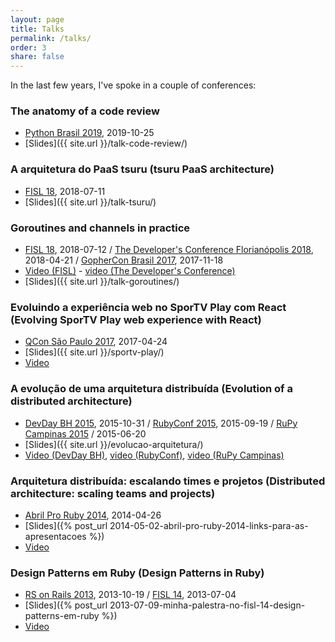 ```yaml
---
layout: page
title: Talks
permalink: /talks/
order: 3
share: false
---
```


In the last few years, I've spoke in a couple of conferences:

### The anatomy of a code review

- [Python Brasil 2019](https://2019.pythonbrasil.org.br), 2019-10-25
- [Slides]({{ site.url }}/talk-code-review/)


### A arquitetura do PaaS tsuru (tsuru PaaS architecture)

- [FISL 18](http://fisl18.softwarelivre.org/index.php/en/), 2018-07-11
- [Slides]({{ site.url }}/talk-tsuru/)


### Goroutines and channels in practice

- [FISL 18](http://fisl18.softwarelivre.org/index.php/en/), 2018-07-12 / [The Developer's Conference Florianópolis 2018](http://www.thedevelopersconference.com.br/tdc/2018/index.html#florianopolis), 2018-04-21 / [GopherCon Brasil 2017](https://2017.gopherconbr.org/), 2017-11-18
- [Video (FISL)](https://vimeo.com/320972545) - [video (The Developer's Conference)](https://www.eventials.com/Globalcode/tdc-floripa-2018-stadium-sabado-3/)
- [Slides]({{ site.url }}/talk-goroutines/)


### Evoluindo a experiência web no SporTV Play com React (Evolving SporTV Play web experience with React)

- [QCon São Paulo 2017](http://qconsp.com/presentation/evoluindo-experiencia-web-no-sportv-play-com-react), 2017-04-24
- [Slides]({{ site.url }}/sportv-play/)
- [Video](https://www.infoq.com/br/presentations/evoluindo-a-experiencia-web-no-sportv-play-com-react)


### A evolução de uma arquitetura distribuída (Evolution of a distributed architecture)

- [DevDay BH 2015](http://devday.devisland.com/), 2015-10-31 / [RubyConf 2015](http://rubyconf.com.br), 2015-09-19 / [RuPy Campinas 2015](http://campinas.rupy.com.br/) / 2015-06-20
- [Slides]({{ site.url }}/evolucao-arquitetura/)
- [Video (DevDay BH)](https://www.infoq.com/br/presentations/evolucao-de-uma-arquitetura-distribuida), [video (RubyConf)](https://www.eventials.com/locaweb/a-evolucao-de-uma-arquitetura-distribuida-do-globotv-ao-globosat-play-com-guilherme-garnier/), [video (RuPy Campinas)](https://www.infoq.com/br/presentations/a-evolucao-de-uma-arquitetura-distribuida)


### Arquitetura distribuída: escalando times e projetos (Distributed architecture: scaling teams and projects)

- [Abril Pro Ruby 2014](http://tropicalrb.com/2014/pt/), 2014-04-26
- [Slides]({% post_url 2014-05-02-abril-pro-ruby-2014-links-para-as-apresentacoes %})
- [Video](https://www.youtube.com/watch?v=_0esATer3ss)


### Design Patterns em Ruby (Design Patterns in Ruby)

- [RS on Rails 2013](https://twitter.com/rsonrails), 2013-10-19 / [FISL 14](http://softwarelivre.org/fisl14), 2013-07-04
- [Slides]({% post_url 2013-07-09-minha-palestra-no-fisl-14-design-patterns-em-ruby %})
- [Video](http://vimeo.com/69973911)
